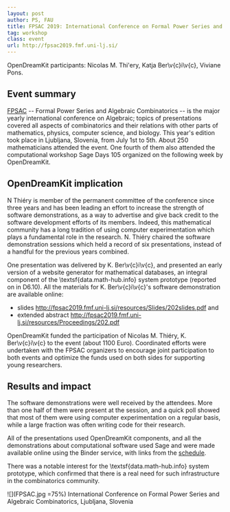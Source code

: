 ```yaml
---
layout: post
author: PS, FAU
title: FPSAC 2019: International Conference on Formal Power Series and Algebraic Combinatorics Ljubljana (SI), 2019-07-01 to 2019-07-05
tag: workshop
class: event
url: http://fpsac2019.fmf.uni-lj.si/
---
```


OpenDreamKit participants: Nicolas M. Thi\'ery, Katja Ber\v{c}i\v{c}, Viviane
Pons.

## Event summary

 [FPSAC](http://fpsac.org) -- Formal Power
Series and Algebraic Combinatorics -- is the major yearly
international conference on Algebraic; topics of presentations covered
all aspects of combinatorics and their relations with other parts of
mathematics, physics, computer science, and biology. This year's
edition took place in Ljubljana, Slovenia, from July 1st to 5th. About
250 mathematicians attended the event. One fourth of them also
attended the computational workshop Sage Days 105 organized on the
following week by OpenDreamKit.

## OpenDreamKit implication

 N Thiéry is member of the permanent
committee of the conference since three years and has been leading an
effort to increase the strength of software demonstrations, as a way
to advertise and give back credit to the software development efforts
of its members. Indeed, this mathematical community has a long
tradition of using computer experimentation which plays a fundamental
role in the research. N. Thiéry chaired the software demonstration
sessions which held a record of six presentations, instead of a
handful for the previous years combined.

One presentation was delivered by K. Ber\v{c}i\v{c}, and presented an
early version of a website generator for mathematical databases, an
integral component of the \textsf{data.math\-hub.info} system
prototype (reported on in D6.10). All the materials for K.
Ber\v{c}i\v{c}'s software demonstration are available online:


* slides http://fpsac2019.fmf.uni-lj.si/resources/Slides/202slides.pdf and
* extended abstract http://fpsac2019.fmf.uni-lj.si/resources/Proceedings/202.pdf



OpenDreamKit funded the participation of Nicolas M. Thiéry, K. Ber\v{c}i\v{c}
to the event (about 1100 Euro). Coordinated efforts were undertaken
with the FPSAC organizers to encourage joint participation to both
events and optimize the funds used on both sides for supporting young
researchers.

## Results and impact

 The software demonstrations were well
received by the attendees. More than one half of them were
present at the session, and a quick poll showed that most of them were
using computer experimentation on a regular basis, while a large
fraction was often writing code for their research.

All of the presentations used OpenDreamKit components, and all the
demonstrations about computational software used Sage and were made
available online using the Binder service, with links from the
[schedule](http://fpsac2019.fmf.uni-lj.si/schedule/).

There was a notable interest for the \textsf{data.math\-hub.info}
system prototype, which confirmed that there is a real need for such
infrastructure in the combinatorics community.

![](FPSAC.jpg =75%)
International Conference on Formal Power Series and Algebraic Combinatorics, Ljubljana, Slovenia


